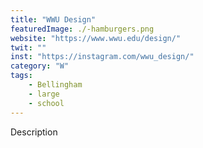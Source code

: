 ```yaml
---
title: "WWU Design"
featuredImage: ./-hamburgers.png
website: "https://www.wwu.edu/design/"
twit: ""
inst: "https://instagram.com/wwu_design/"
category: "W"
tags:
    - Bellingham
    - large
    - school
---
```


Description
